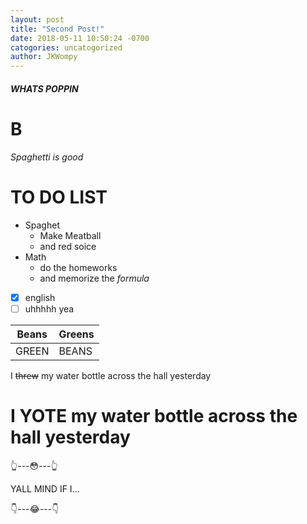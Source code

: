 ```yaml
---
layout: post
title: "Second Post!"
date: 2018-05-11 10:50:24 -0700
catogories: uncatogorized
author: JKWompy
---
```


##### WHATS POPPIN 
# B

_Spaghetti is good_

# TO DO LIST

* Spaghet
  * Make Meatball
  * and red soice
* Math
  * do the homeworks
  * and memorize the _formula_
  
- [x] english
- [ ] uhhhhh yea

Beans | Greens
------|------
GREEN | BEANS

I ~~threw~~ my water bottle across the hall yesterday
# I YOTE my water bottle across the hall yesterday

👆---😳---👆

YALL MIND IF I...


👇---😂---👇
  
     

